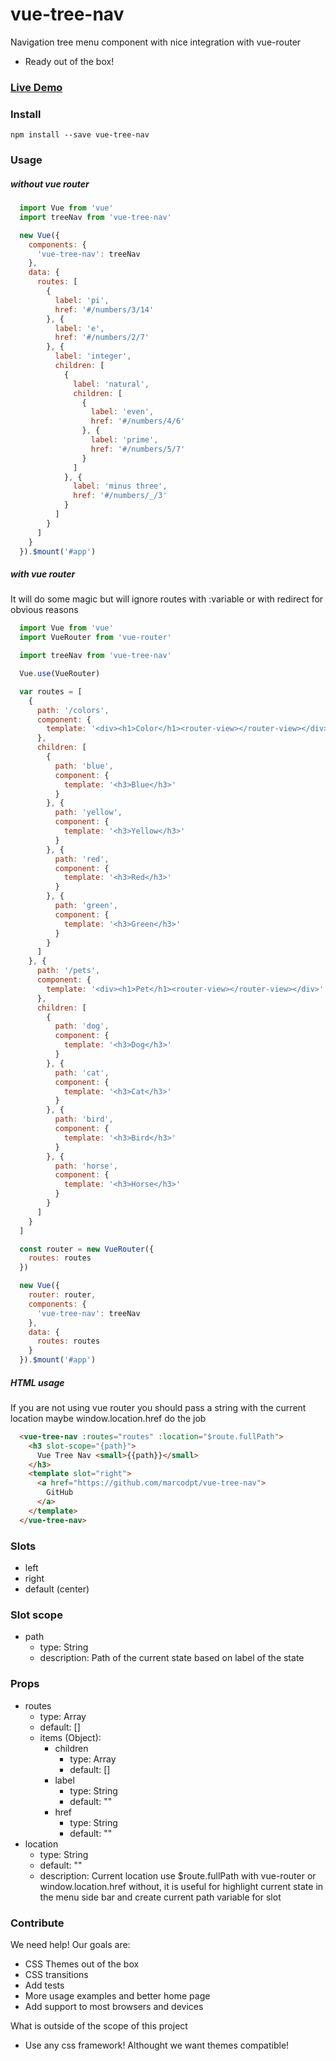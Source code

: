 # vue-tree-nav
 Navigation tree menu component with nice integration with vue-router 
 - Ready out of the box! 

### [Live Demo](http://marcodpt.github.io/vue-tree-nav)

### Install
```
npm install --save vue-tree-nav
```

### Usage 

##### without vue router
```javascript
  import Vue from 'vue'
  import treeNav from 'vue-tree-nav'

  new Vue({
    components: {
      'vue-tree-nav': treeNav
    },
    data: {
      routes: [
        {
          label: 'pi',
          href: '#/numbers/3/14'
        }, {
          label: 'e',
          href: '#/numbers/2/7'
        }, {
          label: 'integer',
          children: [
            {
              label: 'natural',
              children: [
                {
                  label: 'even',
                  href: '#/numbers/4/6'
                }, {
                  label: 'prime',
                  href: '#/numbers/5/7'
                }
              ]
            }, {
              label: 'minus three',
              href: '#/numbers/_/3'
            }
          ]
        }
      ]
    }
  }).$mount('#app')
```

##### with vue router
  It will do some magic but will ignore routes with :variable or with redirect for obvious reasons

```javascript
  import Vue from 'vue'
  import VueRouter from 'vue-router'

  import treeNav from 'vue-tree-nav'

  Vue.use(VueRouter)

  var routes = [
    {
      path: '/colors',
      component: {
        template: '<div><h1>Color</h1><router-view></router-view></div>'
      },
      children: [
        {
          path: 'blue',
          component: {
            template: '<h3>Blue</h3>'
          }
        }, {
          path: 'yellow',
          component: {
            template: '<h3>Yellow</h3>'
          }
        }, {
          path: 'red',
          component: {
            template: '<h3>Red</h3>'
          }
        }, {
          path: 'green',
          component: {
            template: '<h3>Green</h3>'
          }
        }
      ]
    }, {
      path: '/pets',
      component: {
        template: '<div><h1>Pet</h1><router-view></router-view></div>'
      },
      children: [
        {
          path: 'dog',
          component: {
            template: '<h3>Dog</h3>'
          }
        }, {
          path: 'cat',
          component: {
            template: '<h3>Cat</h3>'
          }
        }, {
          path: 'bird',
          component: {
            template: '<h3>Bird</h3>'
          }
        }, {
          path: 'horse',
          component: {
            template: '<h3>Horse</h3>'
          }
        }
      ]
    }
  ]

  const router = new VueRouter({
    routes: routes
  })

  new Vue({
    router: router,
    components: {
      'vue-tree-nav': treeNav
    },
    data: {
      routes: routes 
    }
  }).$mount('#app')
```

##### HTML usage
  If you are not using vue router you should pass a string with the current location
  maybe window.location.href do the job
  
```html
  <vue-tree-nav :routes="routes" :location="$route.fullPath">
    <h3 slot-scope="{path}">
      Vue Tree Nav <small>{{path}}</small>
    </h3>
    <template slot="right">
      <a href="https://github.com/marcodpt/vue-tree-nav">
        GitHub
      </a>
    </template>
  </vue-tree-nav>
```

### Slots
 - left
 - right
 - default (center)

### Slot scope
 - path
   - type: String
   - description: Path of the current state based on label of the state

### Props
 - routes
   - type: Array
   - default: []
   - items (Object):
     - children
       - type: Array
       - default: []
     - label
       - type: String
       - default: ""
     - href
       - type: String
       - default: ""
 - location
   - type: String
   - default: ""
   - description: Current location use $route.fullPath with vue-router or window.location.href without, it is useful for highlight current state in the menu side bar and create current path variable for slot

### Contribute
We need help! Our goals are:
 - CSS Themes out of the box
 - CSS transitions
 - Add tests
 - More usage examples and better home page
 - Add support to most browsers and devices

What is outside of the scope of this project
 - Use any css framework! Althought we want themes compatible!
